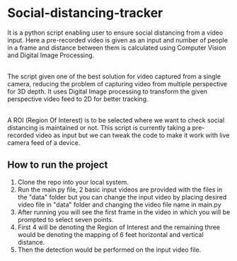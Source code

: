 # Social-distancing-tracker

It is a python script enabling user to ensure social distancing from a video input. Here a pre-recorded video is given as an input and number of people in a frame and distance between them is calculated using Computer Vision and Digital Image Processing.

<br>The script given one of the best solution for video captured from a single camera, reducing the problem of capturing video from multiple perspective for 3D depth. It uses Digital Image processing to transform the given perspective video feed to 2D for better tracking.

<br>A ROI (Region Of Interest) is to be selected where we want to check social distancing is maintained or not. This script is currently taking a pre-recorded video as input but we can tweak the code to make it work with live camera feed of a device.

## How to run the project

1. Clone the repo into your local system.
2. Run the main.py file, 2 basic input videos are provided with the files in the "data" folder but you can change the input video by placing desired video file in "data" folder and changing the video file name in main.py
3. After running you will see the first frame in the video in which you will be prompted to select seven points.
4. First 4 will be denoting the Region of Interest and the remaining three would be denoting the mapping of 6 feet horizontal and vertical distance.
5. Then the detection would be performed on the input video file.
